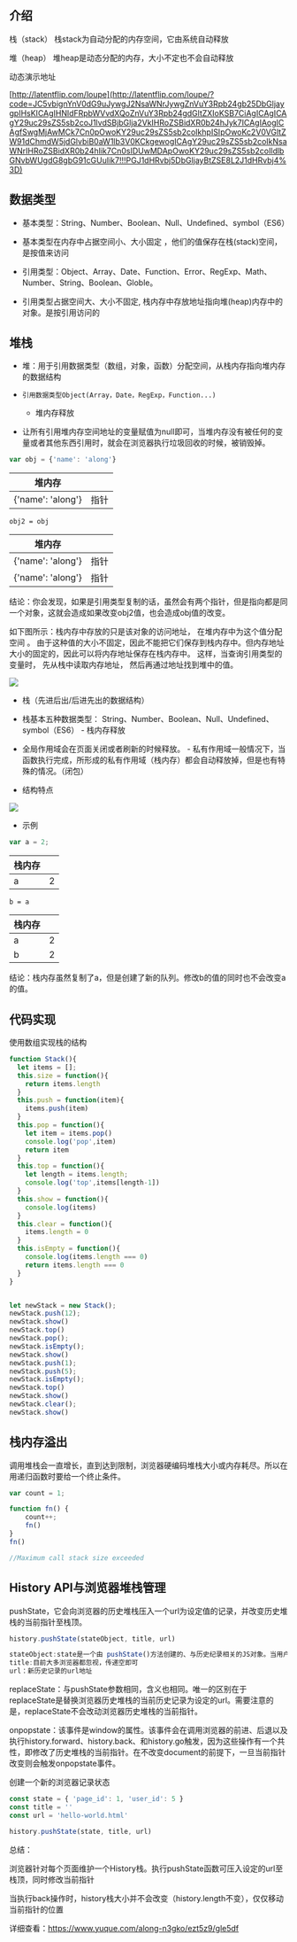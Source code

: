 ## 介绍

栈（stack） 栈stack为自动分配的内存空间，它由系统自动释放

堆（heap） 堆heap是动态分配的内存，大小不定也不会自动释放

动态演示地址

[http://latentflip.com/loupe](http://latentflip.com/loupe/?code=JC5vbignYnV0dG9uJywgJ2NsaWNrJywgZnVuY3Rpb24gb25DbGljaygpIHsKICAgIHNldFRpbWVvdXQoZnVuY3Rpb24gdGltZXIoKSB7CiAgICAgICAgY29uc29sZS5sb2coJ1lvdSBjbGlja2VkIHRoZSBidXR0b24hJyk7ICAgIAogICAgfSwgMjAwMCk7Cn0pOwoKY29uc29sZS5sb2coIkhpISIpOwoKc2V0VGltZW91dChmdW5jdGlvbiB0aW1lb3V0KCkgewogICAgY29uc29sZS5sb2coIkNsaWNrIHRoZSBidXR0b24hIik7Cn0sIDUwMDApOwoKY29uc29sZS5sb2coIldlbGNvbWUgdG8gbG91cGUuIik7!!!PGJ1dHRvbj5DbGljayBtZSE8L2J1dHRvbj4%3D)

## 数据类型

-   基本类型：String、Number、Boolean、Null、Undefined、symbol（ES6）

<!---->

-    基本类型在内存中占据空间小、大小固定 ，他们的值保存在栈(stack)空间，是按值来访问

<!---->

-   引用类型：Object、Array、Date、Function、Error、RegExp、Math、Number、String、Boolean、Globle。

<!---->

-    引用类型占据空间大、大小不固定, 栈内存中存放地址指向堆(heap)内存中的对象。是按引用访问的

## 堆栈

-   堆：用于引用数据类型（数组，对象，函数）分配空间，从栈内存指向堆内存的数据结构

<!---->

-     引用数据类型Object(Array，Date，RegExp，Function...)
    -   堆内存释放

<!---->

  -   让所有引用堆内存空间地址的变量赋值为null即可，当堆内存没有被任何的变量或者其他东西引用时，就会在浏览器执行垃圾回收的时候，被销毁掉。

```js
var obj = {'name': 'along'}
```

| 堆内存               |    |
| ----------------- | -- |
| {'name': 'along'} | 指针 |

```
obj2 = obj
```

| 堆内存               |    |
| ----------------- | -- |
| {'name': 'along'} | 指针 |
| {'name': 'along'} | 指针 |

结论：你会发现，如果是引用类型复制的话，虽然会有两个指针，但是指向都是同一个对象，这就会造成如果改变obj2值，也会造成obj值的改变。

如下图所示：栈内存中存放的只是该对象的访问地址， 在堆内存中为这个值分配空间 。 由于这种值的大小不固定，因此不能把它们保存到栈内存中。但内存地址大小的固定的，因此可以将内存地址保存在栈内存中。 这样，当查询引用类型的变量时， 先从栈中读取内存地址， 然后再通过地址找到堆中的值。

![](https://p3-juejin.byteimg.com/tos-cn-i-k3u1fbpfcp/86e56367fa0b4cf3b42d7f2511f6e02a~tplv-k3u1fbpfcp-zoom-1.image)

-   栈（先进后出/后进先出的数据结构）

<!---->

-    栈基本五种数据类型： String、Number、Boolean、Null、Undefined、symbol（ES6）
    -   栈内存释放

<!---->

-   全局作用域会在页面关闭或者刷新的时候释放。
        -   私有作用域一般情况下，当函数执行完成，所形成的私有作用域（栈内存）都会自动释放掉，但是也有特殊的情况。（闭包）

<!---->

-    结构特点

![](https://p3-juejin.byteimg.com/tos-cn-i-k3u1fbpfcp/32e69f84324a41cbbf2bc959be6a6345~tplv-k3u1fbpfcp-zoom-1.image)

-    示例

```js
var a = 2;
```

| 栈内存 |   |
| --- | - |
| a   | 2 |

```
b = a
```

| 栈内存 |   |
| --- | - |
| a   | 2 |
| b   | 2 |

结论：栈内存虽然复制了a，但是创建了新的队列。修改b的值的同时也不会改变a的值。

## 代码实现

使用数组实现栈的结构

```js
function Stack(){
  let items = [];
  this.size = function(){
    return items.length
  }
  this.push = function(item){
    items.push(item)
  }
  this.pop = function(){
    let item = items.pop()
    console.log('pop',item)
    return item
  }
  this.top = function(){
    let length = items.length;
    console.log('top',items[length-1])
  }
  this.show = function(){
    console.log(items)
  }
  this.clear = function(){
    items.length = 0
  }
  this.isEmpty = function(){
    console.log(items.length === 0)
    return items.length === 0
  }
}


let newStack = new Stack();
newStack.push(12);
newStack.show()
newStack.top()
newStack.pop();
newStack.isEmpty();
newStack.show()
newStack.push(1);
newStack.push(5);
newStack.isEmpty();
newStack.top()
newStack.show()
newStack.clear();
newStack.show()
```

## 栈内存溢出

调用堆栈会一直增长，直到达到限制，浏览器硬编码堆栈大小或内存耗尽。所以在用递归函数时要给一个终止条件。

```js
var count = 1;

function fn() {
    count++;
    fn()
}
fn()

//Maximum call stack size exceeded
```

## History API与浏览器堆栈管理

pushState，它会向浏览器的历史堆栈压入一个url为设定值的记录，并改变历史堆栈的当前指针至栈顶。

```js
history.pushState(stateObject, title, url)

stateObject:state是一个由 pushState()方法创建的、与历史纪录相关的JS对象。当用户定向到一个新的状态时，会触发popstate事件。事件的state属性包含了历史纪录的state对象。
title:目前大多浏览器都忽视，传递空即可
url：新历史记录的url地址
```

replaceState：与pushState参数相同，含义也相同。唯一的区别在于replaceState是替换浏览器历史堆栈的当前历史记录为设定的url。需要注意的是，replaceState不会改动浏览器历史堆栈的当前指针。

onpopstate：该事件是window的属性。该事件会在调用浏览器的前进、后退以及执行history.forward、history.back、和history.go触发，因为这些操作有一个共性，即修改了历史堆栈的当前指针。在不改变document的前提下，一旦当前指针改变则会触发onpopstate事件。

创建一个新的浏览器记录状态

```js
const state = { 'page_id': 1, 'user_id': 5 }
const title = ''
const url = 'hello-world.html'

history.pushState(state, title, url)
```

总结：

浏览器针对每个页面维护一个History栈。执行pushState函数可压入设定的url至栈顶，同时修改当前指针

当执行back操作时，history栈大小并不会改变（history.length不变），仅仅移动当前指针的位置

详细查看：<https://www.yuque.com/along-n3gko/ezt5z9/gle5df>